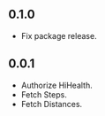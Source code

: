 ## 0.1.0

* Fix package release. 

## 0.0.1

* Authorize HiHealth.
* Fetch Steps.
* Fetch Distances.
